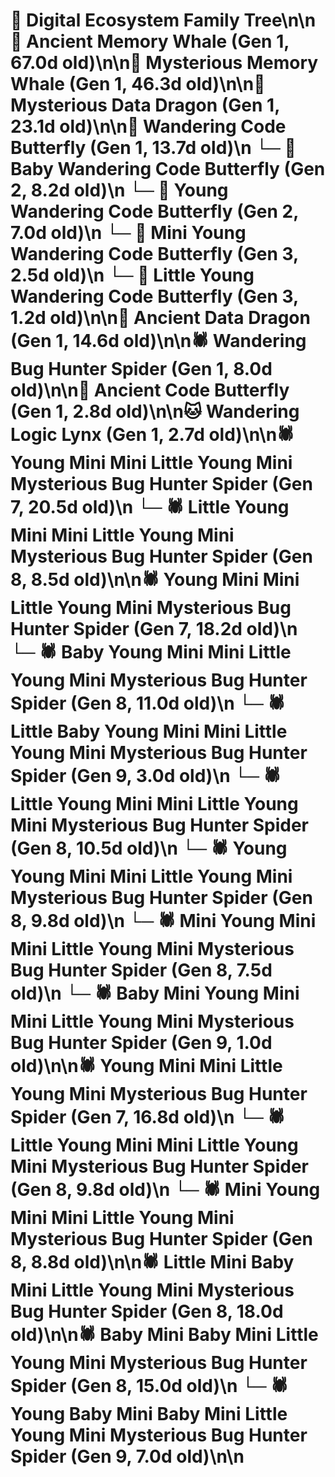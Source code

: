 # 🌳 Digital Ecosystem Family Tree\n\n🐋 Ancient Memory Whale (Gen 1, 67.0d old)\n\n🐋 Mysterious Memory Whale (Gen 1, 46.3d old)\n\n🐉 Mysterious Data Dragon (Gen 1, 23.1d old)\n\n🦋 Wandering Code Butterfly (Gen 1, 13.7d old)\n  └─ 🦋 Baby Wandering Code Butterfly (Gen 2, 8.2d old)\n  └─ 🦋 Young Wandering Code Butterfly (Gen 2, 7.0d old)\n    └─ 🦋 Mini Young Wandering Code Butterfly (Gen 3, 2.5d old)\n    └─ 🦋 Little Young Wandering Code Butterfly (Gen 3, 1.2d old)\n\n🐉 Ancient Data Dragon (Gen 1, 14.6d old)\n\n🕷️ Wandering Bug Hunter Spider (Gen 1, 8.0d old)\n\n🦋 Ancient Code Butterfly (Gen 1, 2.8d old)\n\n🐱 Wandering Logic Lynx (Gen 1, 2.7d old)\n\n🕷️ Young Mini Mini Little Young Mini Mysterious Bug Hunter Spider (Gen 7, 20.5d old)\n  └─ 🕷️ Little Young Mini Mini Little Young Mini Mysterious Bug Hunter Spider (Gen 8, 8.5d old)\n\n🕷️ Young Mini Mini Little Young Mini Mysterious Bug Hunter Spider (Gen 7, 18.2d old)\n  └─ 🕷️ Baby Young Mini Mini Little Young Mini Mysterious Bug Hunter Spider (Gen 8, 11.0d old)\n    └─ 🕷️ Little Baby Young Mini Mini Little Young Mini Mysterious Bug Hunter Spider (Gen 9, 3.0d old)\n  └─ 🕷️ Little Young Mini Mini Little Young Mini Mysterious Bug Hunter Spider (Gen 8, 10.5d old)\n  └─ 🕷️ Young Young Mini Mini Little Young Mini Mysterious Bug Hunter Spider (Gen 8, 9.8d old)\n  └─ 🕷️ Mini Young Mini Mini Little Young Mini Mysterious Bug Hunter Spider (Gen 8, 7.5d old)\n    └─ 🕷️ Baby Mini Young Mini Mini Little Young Mini Mysterious Bug Hunter Spider (Gen 9, 1.0d old)\n\n🕷️ Young Mini Mini Little Young Mini Mysterious Bug Hunter Spider (Gen 7, 16.8d old)\n  └─ 🕷️ Little Young Mini Mini Little Young Mini Mysterious Bug Hunter Spider (Gen 8, 9.8d old)\n  └─ 🕷️ Mini Young Mini Mini Little Young Mini Mysterious Bug Hunter Spider (Gen 8, 8.8d old)\n\n🕷️ Little Mini Baby Mini Little Young Mini Mysterious Bug Hunter Spider (Gen 8, 18.0d old)\n\n🕷️ Baby Mini Baby Mini Little Young Mini Mysterious Bug Hunter Spider (Gen 8, 15.0d old)\n  └─ 🕷️ Young Baby Mini Baby Mini Little Young Mini Mysterious Bug Hunter Spider (Gen 9, 7.0d old)\n\n